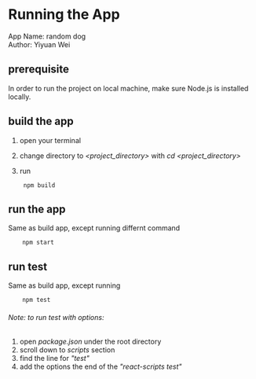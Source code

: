 # Running the App

App Name: random dog <br>
Author: Yiyuan Wei

## prerequisite

In order to run the project on local machine, make sure Node.js is installed locally.

## build the app

1. open your terminal
2. change directory to <i><project_directory></i> with <i>cd <project_directory></i>
3. run
           
        npm build

## run the app

Same as build app, except running differnt command

        npm start

## run test

Same as build app, except running

        npm test

###### Note: to run test with options:
1. open <i>package.json</i> under the root directory
2. scroll down to <i>scripts</i>
section
3. find the line for <i>"test"</i>
4. add the options the end of the <i>"react-scripts test"</i>
